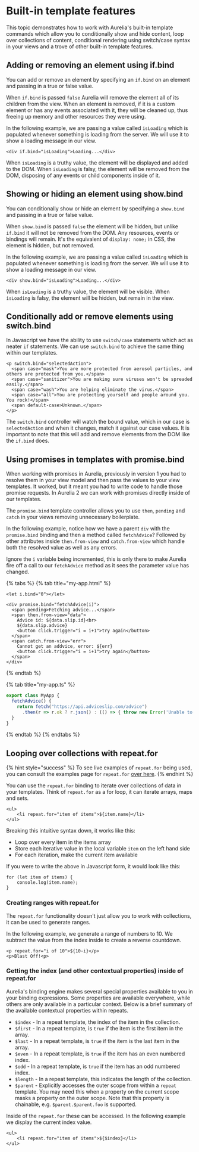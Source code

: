 # Built-in template features

This topic demonstrates how to work with Aurelia's built-in template commands which allow you to conditionally show and hide content, loop over collections of content, conditional rendering using switch/case syntax in your views and a trove of other built-in template features.

## Adding or removing an element using if.bind

You can add or remove an element by specifying an `if.bind` on an element and passing in a true or false value.

When `if.bind` is passed `false` Aurelia will remove the element all of its children from the view. When an element is removed, if it is a custom element or has any events associated with it, they will be cleaned up, thus freeing up memory and other resources they were using.

In the following example, we are passing a value called `isLoading` which is populated whenever something is loading from the server. We will use it to show a loading message in our view.

```markup
<div if.bind="isLoading">Loading...</div>
```

When `isLoading` is a truthy value, the element will be displayed and added to the DOM. When `isLoading` is falsy, the element will be removed from the DOM, disposing of any events or child components inside of it.

## Showing or hiding an element using show.bind

You can conditionally show or hide an element by specifying a `show.bind` and passing in a true or false value.

When `show.bind` is passed `false` the element will be hidden, but unlike `if.bind` it will not be removed from the DOM. Any resources, events or bindings will remain. It's the equivalent of `display: none;` in CSS, the element is hidden, but not removed.

In the following example, we are passing a value called `isLoading` which is populated whenever something is loading from the server. We will use it to show a loading message in our view.

```markup
<div show.bind="isLoading">Loading...</div>
```

When `isLoading` is a truthy value, the element will be visible. When `isLoading` is falsy, the element will be hidden, but remain in the view.

## Conditionally add or remove elements using switch.bind

In Javascript we have the ability to use `switch/case` statements which act as neater `if` statements. We can use `switch.bind` to achieve the same thing within our templates.

```markup
<p switch.bind="selectedAction">
  <span case="mask">You are more protected from aerosol particles, and others are protected from you.</span>
  <span case="sanitizer">You are making sure viruses won't be spreaded easily.</span>
  <span case="wash">You are helping eliminate the virus.</span>
  <span case="all">You are protecting yourself and people around you. You rock!</span>
  <span default-case>Unknown.</span>
</p>
```

The `switch.bind` controller will watch the bound value, which in our case is `selectedAction` and when it changes, match it against our case values. It is important to note that this will add and remove elements from the DOM like the `if.bind` does.

## Using promises in templates with promise.bind

When working with promises in Aurelia, previously in version 1 you had to resolve them in your view model and then pass the values to your view templates. It worked, but it meant you had to write code to handle those promise requests. In Aurelia 2 we can work with promises directly inside of our templates.

The `promise.bind` template controller allows you to use `then`, `pending` and `catch` in your views removing unnecessary boilerplate.

In the following example, notice how we have a parent `div` with the `promise.bind` binding and then a method called `fetchAdvice`? Followed by other attributes inside `then.from-view` and `catch.from-view` which handle both the resolved value as well as any errors.

Ignore the `i` variable being incremented, this is only there to make Aurelia fire off a call to our `fetchAdvice` method as it sees the parameter value has changed.

{% tabs %}
{% tab title="my-app.html" %}
```markup
<let i.bind="0"></let>

<div promise.bind="fetchAdvice(i)">
  <span pending>Fetching advice...</span>
  <span then.from-view="data">
    Advice id: ${data.slip.id}<br>
    ${data.slip.advice}
    <button click.trigger="i = i+1">try again</button>
  </span>
  <span catch.from-view="err">
    Cannot get an addvice, error: ${err}
    <button click.trigger="i = i+1">try again</button>
  </span>
</div>
```
{% endtab %}

{% tab title="my-app.ts" %}
```typescript
export class MyApp {
  fetchAdvice() {
    return fetch("https://api.adviceslip.com/advice")
      .then(r => r.ok ? r.json() : (() => { throw new Error('Unable to fetch NASA APOD data') }))
  }
}

```
{% endtab %}
{% endtabs %}

## Looping over collections with repeat.for

{% hint style="success" %}
To see live examples of `repeat.for` being used, you can consult the examples page for `repeat.for` [over here](../../reference/examples/binding-and-templating/looping-with-repeat.for.md).
{% endhint %}

You can use the `repeat.for` binding to iterate over collections of data in your templates. Think of `repeat.for` as a for loop, it can iterate arrays, maps and sets.

```markup
<ul>
    <li repeat.for="item of items">${item.name}</li>
</ul>
```

Breaking this intuitive syntax down, it works like this:

* Loop over every item in the items array
* Store each iterative value in the local variable `item` on the left hand side
* For each iteration, make the current item available

If you were to write the above in Javascript form, it would look like this:

```text
for (let item of items) {
    console.log(item.name);
}
```

### Creating ranges with repeat.for

The `repeat.for` functionality doesn't just allow you to work with collections, it can be used to generate ranges.

In the following example, we generate a range of numbers to 10. We subtract the value from the index inside to create a reverse countdown.

```markup
<p repeat.for="i of 10">${10-i}</p>
<p>Blast Off!<p>
```

### Getting the index \(and other contextual properties\) inside of repeat.for

Aurelia's binding engine makes several special properties available to you in your binding expressions. Some properties are available everywhere, while others are only available in a particular context. Below is a brief summary of the available contextual properties within repeats.

* `$index` - In a repeat template, the index of the item in the collection.
* `$first` - In a repeat template, is `true` if the item is the first item in the array.
* `$last` - In a repeat template, is `true` if the item is the last item in the array.
* `$even` - In a repeat template, is `true` if the item has an even numbered index.
* `$odd` - In a repeat template, is `true` if the item has an odd numbered index.
* `$length` - In a repeat template, this indicates the length of the collection.
* `$parent` - Explicitly accesses the outer scope from within a `repeat` template. You may need this when a property on the current scope masks a property on the outer scope. Note that this property is chainable, e.g. `$parent.$parent.foo` is supported.

Inside of the `repeat.for` these can be accessed. In the following example we display the current index value.

```markup
<ul>
    <li repeat.for="item of items">${$index}</li>
</ul>
```

